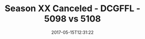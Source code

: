 ---
title: Season XX Canceled - DCGFFL - 5098 vs 5108
teams_score:
- team: 5098
  score: 47
- team: 5108
  score: 25
mvp: Sanders, Rudy
game-ball: Rek, Chris
sportsperson: ''
season: 14
week:
date: '2017-05-15T12:31:22'
pageid: season-14-playoffs-may-14-2017-5098-vs-5108
---